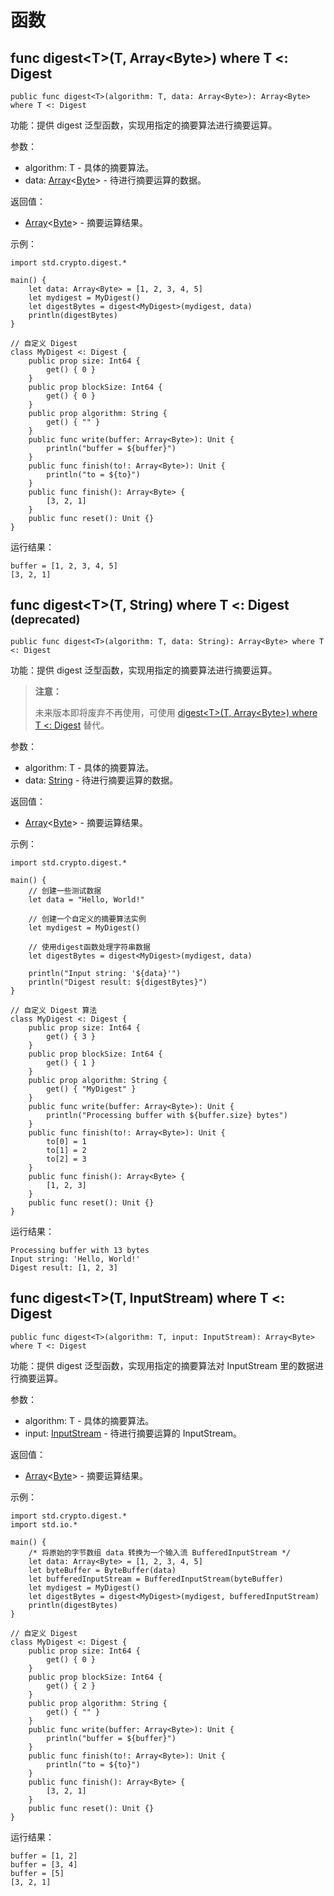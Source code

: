 # 函数

## func digest\<T>(T, Array\<Byte>) where T <: Digest

```cangjie
public func digest<T>(algorithm: T, data: Array<Byte>): Array<Byte> where T <: Digest
```

功能：提供 digest 泛型函数，实现用指定的摘要算法进行摘要运算。

参数：

- algorithm: T - 具体的摘要算法。
- data: [Array](../../../core/core_package_api/core_package_structs.md#struct-arrayt)\<[Byte](../../../core/core_package_api/core_package_types.md#type-byte)> - 待进行摘要运算的数据。

返回值：

- [Array](../../../core/core_package_api/core_package_structs.md#struct-arrayt)\<[Byte](../../../core/core_package_api/core_package_types.md#type-byte)> - 摘要运算结果。

示例：

<!-- verify -->
```cangjie
import std.crypto.digest.*

main() {
    let data: Array<Byte> = [1, 2, 3, 4, 5]
    let mydigest = MyDigest()
    let digestBytes = digest<MyDigest>(mydigest, data)
    println(digestBytes)
}

// 自定义 Digest
class MyDigest <: Digest {
    public prop size: Int64 {
        get() { 0 }
    }
    public prop blockSize: Int64 {
        get() { 0 }
    }
    public prop algorithm: String {
        get() { "" }
    }
    public func write(buffer: Array<Byte>): Unit {
        println("buffer = ${buffer}")
    }
    public func finish(to!: Array<Byte>): Unit {
        println("to = ${to}")
    }
    public func finish(): Array<Byte> {
        [3, 2, 1]
    }
    public func reset(): Unit {}
}
```

运行结果：

```text
buffer = [1, 2, 3, 4, 5]
[3, 2, 1]
```

## func digest\<T>(T, String) where T <: Digest <sup>(deprecated)</sup>

```cangjie
public func digest<T>(algorithm: T, data: String): Array<Byte> where T <: Digest
```

功能：提供 digest 泛型函数，实现用指定的摘要算法进行摘要运算。

> **注意：**
>
> 未来版本即将废弃不再使用，可使用 [digest\<T>(T, Array\<Byte>) where T <: Digest](./digest_package_funcs.md#func-digesttt-arraybyte-where-t--digest) 替代。

参数：

- algorithm: T - 具体的摘要算法。
- data: [String](../../../core/core_package_api/core_package_structs.md#struct-string) - 待进行摘要运算的数据。

返回值：

- [Array](../../../core/core_package_api/core_package_structs.md#struct-arrayt)\<[Byte](../../../core/core_package_api/core_package_types.md#type-byte)> - 摘要运算结果。

示例：

<!-- verify -->
```cangjie
import std.crypto.digest.*

main() {
    // 创建一些测试数据
    let data = "Hello, World!"
    
    // 创建一个自定义的摘要算法实例
    let mydigest = MyDigest()
    
    // 使用digest函数处理字符串数据
    let digestBytes = digest<MyDigest>(mydigest, data)
    
    println("Input string: '${data}'")
    println("Digest result: ${digestBytes}")
}

// 自定义 Digest 算法
class MyDigest <: Digest {
    public prop size: Int64 {
        get() { 3 }
    }
    public prop blockSize: Int64 {
        get() { 1 }
    }
    public prop algorithm: String {
        get() { "MyDigest" }
    }
    public func write(buffer: Array<Byte>): Unit {
        println("Processing buffer with ${buffer.size} bytes")
    }
    public func finish(to!: Array<Byte>): Unit {
        to[0] = 1
        to[1] = 2
        to[2] = 3
    }
    public func finish(): Array<Byte> {
        [1, 2, 3]
    }
    public func reset(): Unit {}
}
```

运行结果：

```text
Processing buffer with 13 bytes
Input string: 'Hello, World!'
Digest result: [1, 2, 3]
```

## func digest\<T>(T, InputStream) where T <: Digest

```cangjie
public func digest<T>(algorithm: T, input: InputStream): Array<Byte> where T <: Digest
```

功能：提供 digest 泛型函数，实现用指定的摘要算法对 InputStream 里的数据进行摘要运算。

参数：

- algorithm: T - 具体的摘要算法。
- input: [InputStream](../../../io/io_package_api/io_package_interfaces.md#interface-inputstream) - 待进行摘要运算的 InputStream。

返回值：

- [Array](../../../core/core_package_api/core_package_structs.md#struct-arrayt)\<[Byte](../../../core/core_package_api/core_package_types.md#type-byte)> - 摘要运算结果。

示例：

<!-- verify -->

```cangjie
import std.crypto.digest.*
import std.io.*

main() {
    /* 将原始的字节数组 data 转换为一个输入流 BufferedInputStream */
    let data: Array<Byte> = [1, 2, 3, 4, 5]
    let byteBuffer = ByteBuffer(data)
    let bufferedInputStream = BufferedInputStream(byteBuffer)
    let mydigest = MyDigest()
    let digestBytes = digest<MyDigest>(mydigest, bufferedInputStream)
    println(digestBytes)
}

// 自定义 Digest
class MyDigest <: Digest {
    public prop size: Int64 {
        get() { 0 }
    }
    public prop blockSize: Int64 {
        get() { 2 }
    }
    public prop algorithm: String {
        get() { "" }
    }
    public func write(buffer: Array<Byte>): Unit {
        println("buffer = ${buffer}")
    }
    public func finish(to!: Array<Byte>): Unit {
        println("to = ${to}")
    }
    public func finish(): Array<Byte> {
        [3, 2, 1]
    }
    public func reset(): Unit {}
}
```

运行结果：

```text
buffer = [1, 2]
buffer = [3, 4]
buffer = [5]
[3, 2, 1]
```

